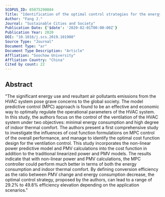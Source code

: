 ```yaml
---
SCOPUS_ID: 85075290884
Title: "Identification of the optimal control strategies for the energy-efficient ventilation under the model predictive control"
Author: "Fang J."
Journal: "Sustainable Cities and Society"
Publication Date: {'$date': '2020-02-01T00:00:00Z'}
Publication Year: 2020
DOI: "10.1016/j.scs.2019.101908"
Source Type: "Journal"
Document Type: "ar"
Document Type Description: "Article"
Affliation: "Soochow University"
Affliation Country: "China"
Cited by count: 22
---
```


## Abstract
"The significant energy use and resultant air pollutants emissions from the HVAC system pose grave concerns to the global society. The model predictive control (MPC) approach is found to be an effective and economic way to optimally regulate the operational parameters of the HVAC system. In this study, the authors focus on the control of the ventilation of the HVAC system under two objectives: minimal energy consumption and high degree of indoor thermal comfort. The authors present a first comprehensive study to investigate the influences of cost function formulations on MPC control of the overall performance, and manage to identify the optimal cost function design for the ventilation control. This study incorporates the non-linear power predictive model and PMV calculations into the cost function in addition to the traditional linearized power and PMV models. The results indicate that with non-linear power and PMV calculations, the MPC controller could perform much better in terms of both the energy consumption and indoor thermal comfort. By defining conversion efficiency as the ratio between PMV change and energy consumption decrease, the optimal control strategy, proposed by the authors, can lead to a range of 29.2% to 49.8% efficiency elevation depending on the application scenarios."
